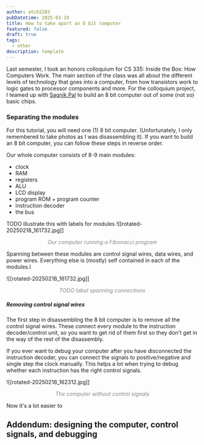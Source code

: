 ```yaml
---
author: atch2203
pubDatetime: 2025-03-19
title: How to take apart an 8 bit computer
featured: false
draft: true
tags:
  - other
description: template
---
```

Last semester, I took an honors colloquium for CS 335: Inside the Box: How Computers Work. The main section of the class was all about the different levels of technology that goes into a computer, from how transistors work to logic gates to processor components and more. For the colloquium project, I teamed up with [Sagnik Pal](http://www-edlab.cs.umass.edu/~sagnikpal/) to build an 8 bit computer out of some (not so) basic chips.


### Separating the modules
For this tutorial, you will need one (1) 8 bit computer. (Unfortunately, I only remembered to take photos as I was disassembling it). If you want to build an 8 bit computer, you can follow these steps in reverse order.

Our whole computer consists of 8-9 main modules:
- clock
- RAM
- registers
- ALU
- LCD display
- program ROM + program counter
- instruction decoder
- the bus


TODO illustrate this with labels for modules
![[rotated-20250218_161732.jpg]]
<div align="center" style="color:#888888"><em>Our computer running a Fibonacci program</em></div>

Spanning between these modules are control signal wires, data wires, and power wires.  Everything else is (mostly) self contained in each of the modules.I

![[rotated-20250218_161732.jpg]]
<div align="center" style="color:#888888"><em>TODO label spanning connections</em></div>

##### Removing control signal wires
The first step in disassembling the 8 bit computer is to remove all the control signal wires. These connect every module to the instruction decoder/control unit, so you want to get rid of them first so they don't get in the way of the rest of the disassembly.

If you ever want to debug your computer after you have disconnected the instruction decoder, you can connect the signals to positive/negative and single step the clock manually. This helps a lot when trying to debug whether each instruction has the right control signals.

![[rotated-20250218_162312.jpg]]
<div align="center" style="color:#888888"><em>The computer without control signals</em></div>

Now it's a lot easier to 

## Addendum: designing the computer, control signals, and debugging
